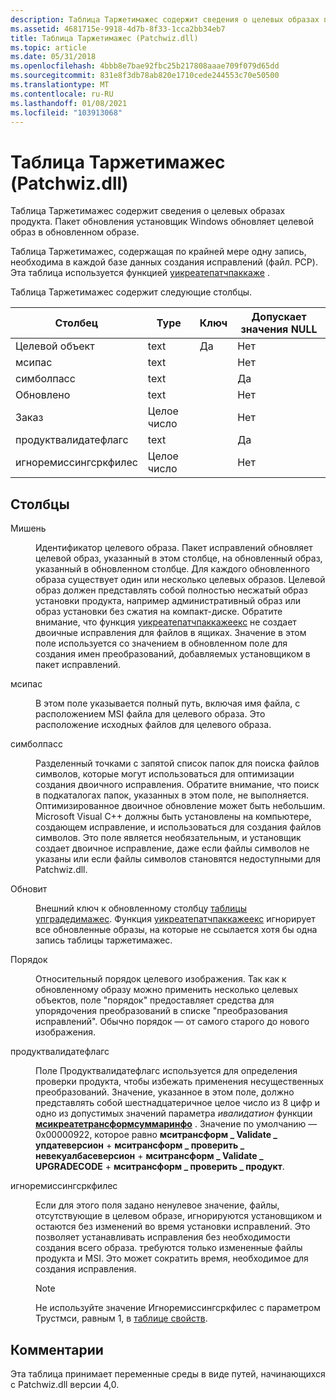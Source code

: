 ```yaml
---
description: Таблица Таржетимажес содержит сведения о целевых образах продукта. Пакет обновления установщик Windows обновляет целевой образ в обновленном образе.
ms.assetid: 4681715e-9918-4d7b-8f33-1cca2bb34eb7
title: Таблица Таржетимажес (Patchwiz.dll)
ms.topic: article
ms.date: 05/31/2018
ms.openlocfilehash: 4bbb8e7bae92fbc25b217808aaae709f079d65dd
ms.sourcegitcommit: 831e8f3db78ab820e1710cede244553c70e50500
ms.translationtype: MT
ms.contentlocale: ru-RU
ms.lasthandoff: 01/08/2021
ms.locfileid: "103913068"
---
```

# <a name="targetimages-table-patchwizdll"></a>Таблица Таржетимажес (Patchwiz.dll)

Таблица Таржетимажес содержит сведения о целевых образах продукта. Пакет обновления установщик Windows обновляет целевой образ в обновленном образе.

Таблица Таржетимажес, содержащая по крайней мере одну запись, необходима в каждой базе данных создания исправлений (файл. PCP). Эта таблица используется функцией [уикреатепатчпаккаже](uicreatepatchpackage-patchwiz-dll-.md) .

Таблица Таржетимажес содержит следующие столбцы.



| Столбец                | Type    | Ключ | Допускает значения NULL |
|-----------------------|---------|-----|----------|
| Целевой объект                | text    | Да   | Нет        |
| мсипас               | text    |     | Нет        |
| симболпасс           | text    |     | Да        |
| Обновлено              | text    |     | Нет        |
| Заказ                 | Целое число |     | Нет        |
| продуктвалидатефлагс  | text    |     | Да        |
| игноремиссингсркфилес | Целое число |     | Нет        |



 

## <a name="columns"></a>Столбцы

<dl> <dt>

<span id="Target"></span><span id="target"></span><span id="TARGET"></span>Мишень
</dt> <dd>

Идентификатор целевого образа. Пакет исправлений обновляет целевой образ, указанный в этом столбце, на обновленный образ, указанный в обновленном столбце. Для каждого обновленного образа существует один или несколько целевых образов. Целевой образ должен представлять собой полностью несжатый образ установки продукта, например административный образ или образ установки без сжатия на компакт-диске. Обратите внимание, что функция [уикреатепатчпаккажеекс](uicreatepatchpackageex--patchwiz-dll-.md) не создает двоичные исправления для файлов в ящиках. Значение в этом поле используется со значением в обновленном поле для создания имен преобразований, добавляемых установщиком в пакет исправлений.

</dd> <dt>

<span id="MsiPath"></span><span id="msipath"></span><span id="MSIPATH"></span>мсипас
</dt> <dd>

В этом поле указывается полный путь, включая имя файла, с расположением MSI файла для целевого образа. Это расположение исходных файлов для целевого образа.

</dd> <dt>

<span id="SymbolPaths"></span><span id="symbolpaths"></span><span id="SYMBOLPATHS"></span>симболпасс
</dt> <dd>

Разделенный точками с запятой список папок для поиска файлов символов, которые могут использоваться для оптимизации создания двоичного исправления. Обратите внимание, что поиск в подкаталогах папок, указанных в этом поле, не выполняется. Оптимизированное двоичное обновление может быть небольшим. Microsoft Visual C++ должны быть установлены на компьютере, создающем исправление, и использоваться для создания файлов символов. Это поле является необязательным, и установщик создает двоичное исправление, даже если файлы символов не указаны или если файлы символов становятся недоступными для Patchwiz.dll.

</dd> <dt>

<span id="Upgraded"></span><span id="upgraded"></span><span id="UPGRADED"></span>Обновит
</dt> <dd>

Внешний ключ к обновленному столбцу [таблицы упградедимажес](upgradedimages-table-patchwiz-dll-.md). Функция [уикреатепатчпаккажеекс](uicreatepatchpackageex--patchwiz-dll-.md) игнорирует все обновленные образы, на которые не ссылается хотя бы одна запись таблицы таржетимажес.

</dd> <dt>

<span id="Order"></span><span id="order"></span><span id="ORDER"></span>Порядок
</dt> <dd>

Относительный порядок целевого изображения. Так как к обновленному образу можно применить несколько целевых объектов, поле "порядок" предоставляет средства для упорядочения преобразований в списке "преобразования исправлений". Обычно порядок — от самого старого до нового изображения.

</dd> <dt>

<span id="ProductValidateFlags"></span><span id="productvalidateflags"></span><span id="PRODUCTVALIDATEFLAGS"></span>продуктвалидатефлагс
</dt> <dd>

Поле Продуктвалидатефлагс используется для определения проверки продукта, чтобы избежать применения несущественных преобразований. Значение, указанное в этом поле, должно представлять собой шестнадцатеричное целое число из 8 цифр и одно из допустимых значений параметра *ивалидатион* функции [**мсикреатетрансформсуммаринфо**](/windows/desktop/api/Msiquery/nf-msiquery-msicreatetransformsummaryinfoa) . Значение по умолчанию — 0x00000922, которое равно **мситрансформ \_ Validate \_ упдатеверсион**  +  **мситрансформ \_ проверить \_ невекуалбасеверсион**  +  **мситрансформ \_ Validate \_ UPGRADECODE**  +  **мситрансформ \_ проверить \_ продукт**.

</dd> <dt>

<span id="IgnoreMissingSrcFiles"></span><span id="ignoremissingsrcfiles"></span><span id="IGNOREMISSINGSRCFILES"></span>игноремиссингсркфилес
</dt> <dd>

Если для этого поля задано ненулевое значение, файлы, отсутствующие в целевом образе, игнорируются установщиком и остаются без изменений во время установки исправлений. Это позволяет устанавливать исправления без необходимости создания всего образа. требуются только измененные файлы продукта и MSI. Это может сократить время, необходимое для создания исправления.

> [!Note]  
> Не используйте значение Игноремиссингсркфилес с параметром Трустмси, равным 1, в [таблице свойств](properties-table-patchwiz-dll-.md).

 

</dd> </dl>

## <a name="remarks"></a>Комментарии

Эта таблица принимает переменные среды в виде путей, начинающихся с Patchwiz.dll версии 4,0.

 

 



